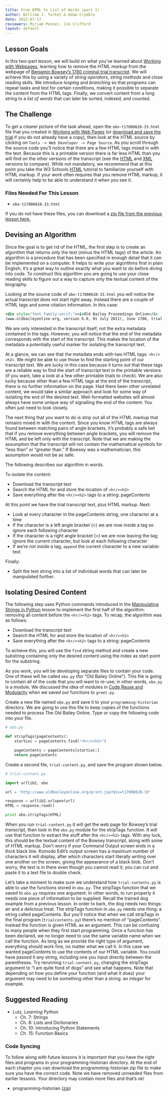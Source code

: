 ```yaml
---
title: From HTML to List of Words (part 1)
author: William J. Turkel & Adam Crymble
date: 2012-07-17
reviewers: Miriam Posner, Jim Clifford
layout: default
---
```


Lesson Goals
------------

In this two-part lesson, we will build on what you’ve learned about
[Working with Webpages][], learning how to remove the *HTML markup* from
the webpage of [Benjamin Bowsey’s 1780 criminal trial transcript][]. We
will achieve this by using a variety of *string operators*, *string
methods* and close reading skills. We introduce *looping* and
*branching* so that programs can repeat tasks and test for certain
conditions, making it possible to separate the content from the HTML
tags. Finally, we convert content from a long string to a *list of
words* that can later be sorted, indexed, and counted.

The Challenge
-------------

To get a clearer picture of the task ahead, open the
`obo-t17800628-33.html` file that you created in [Working with Web
Pages][Working with Webpages] (or [download and save the trial][Benjamin
Bowsey’s 1780 criminal trial transcript] if you do not already have a
copy), then look at the HTML source by clicking on
`Tools -> Web Developer -> Page Source`. As you scroll through the
source code you’ll notice that there are a few HTML tags mixed in with
the text. Because this is a printable version there is far less HTML
than you will find on the other versions of the transcript (see the
[HTML][] and [XML][] versions to compare). While not mandatory, we
recommend that at this point you take the W3 Schools [HTML][1] tutorial
to familiarize yourself with HTML markup. If your work often requires
that you remove HTML markup, it will certainly help to be able to
understand it when you see it.

### Files Needed For This Lesson

-   `obo-t17800628-33.html`

If you do not have these files, you can download a [zip file from the
previous lesson here.][]

Devising an Algorithm
---------------------

Since the goal is to get rid of the HTML, the first step is to create an
*algorithm* that returns only the text (minus the HTML tags) of the
article. An algorithm is a procedure that has been specified in enough
detail that it can be implemented on a computer. It helps to write your
algorithms first in plain English; it’s a great way to outline exactly
what you want to do before diving into code. To construct this algorithm
you are going to use your close reading skills to figure out a way to
capture only the textual content of the biography.

Looking at the source code of `obo-t17800628-33.html` you will notice
the actual transcript does not start right away. Instead there are a
couple of HTML tags and some citation information. In this case:

``` xml
<div style="font-family:serif;"><i>Old Bailey Proceedings Online</i>
(www.oldbaileyonline.org, version 6.0, 01 July 2011), June 1780, trial of BENJAMIN BOWSEY (t17800628-33).<hr/><h2>BENJAMIN BOWSEY...
```

We are only interested in the transcript itself, not the extra metadata
contained in the tags. However, you will notice that the end of the
metadata corresponds with the start of the transcript. This makes the
location of the metadata a potentially useful marker for isolating the
transcript text.

At a glance, we can see that the metadata ends with two HTML tags:
`<hr/><h2>`. We might be able to use those to find the starting point of
our transcript text. We are lucky in this case because it turns out that
these tags are a reliable way to find the start of transcript text in
the printable versions (if you want, take a look at a few other
printable trials to check). We are also lucky because other than a few
HTML tags at the end of the transcript, there is no further information
on the page. Had there been other unrelated content, we would take a
similar approach and look for some way of isolating the end of the
desired text. Well-formatted websites will almost always have some
unique way of signalling the end of the content. You often just need to
look closely.

The next thing that you want to do is strip out all of the HTML markup
that remains mixed in with the content. Since you know HTML tags are
always found between matching pairs of angle brackets, it’s probably a
safe bet that if you remove everything between angle brackets, you will
remove the HTML and be left only with the transcript. Note that we are
making the assumption that the transcript will not contain the
mathematical symbols for “less than” or “greater than.” If Bowsey was a
mathematician, this assumption would not be as safe.

The following describes our algorithm in words.

To isolate the content:

-   Download the transcript text
-   Search the HTML for and store the location of `<hr/><h2>`
-   Save everything after the `<hr/><h2>` tags to a string: pageContents

At this point we have the trial transcript text, plus HTML markup. Next:

-   Look at every character in the pageContents string, one character at
    a time
-   If the character is a left angle bracket (\<) we are now inside a
    tag so ignore each following character
-   If the character is a right angle bracket (\>) we are now leaving
    the tag; ignore the current character, but look at each following
    character
-   If we’re not inside a tag, `append` the current character to a new
    variable: text

Finally:

-   Split the text string into a list of individual words that can later
    be manipulated further.

Isolating Desired Content
-------------------------

The following step uses Python commands introduced in the [Manipulating
Strings in Python][] lesson to implement the first half of the
algorithm: removing all content before the `<hr/><h2>` tags. To recap,
the algorithm was as follows:

-   Download the transcript text
-   Search the HTML for and store the location of `<hr/><h2>`
-   Save everything after the `<hr/><h2>` tags to a string: pageContents

To achieve this, you will use the `find` string method and create a new
substring containing only the desired content using the index as start
point for the substring.

As you work, you will be developing separate files to contain your code.
One of these will be called `obo.py` (for “Old Bailey Online”). This
file is going to contain all of the code that you will want to re-use;
in other words, `obo.py` is a module. We discussed the idea of modules
in [Code Reuse and Modularity][] when we saved our functions to
`greet.py`.

Create a new file named `obo.py` and save it to your
`programming-historian` directory. We are going to use this file to keep
copies of the functions needed to process The Old Bailey Online. Type or
copy the following code into your file.

``` python
# obo.py

def stripTags(pageContents):
    startLoc = pageContents.find("<hr/><h2>")

    pageContents = pageContents[startLoc:]
    return pageContents
```

Create a second file, `trial-content.py`, and save the program shown
below.

``` python
# trial-content.py

import urllib2, obo

url = 'http://www.oldbaileyonline.org/print.jsp?div=t17800628-33'

response = urllib2.urlopen(url)
HTML = response.read()

print obo.stripTags(HTML)
```

When you run `trial-content.py` it will get the web page for Bowsey’s
trial transcript, then look in the `obo.py` module for the stripTags
function. It will use that function to extract the stuff after the
`<hr/><h2>` tags. With any luck, this should be the textual content of
the Bowsey transcript, along with some of HTML markup. Don’t worry if
your Command Output screen ends in a thick black line. Komodo Edit’s
output screen has a maximum number of characters it will display, after
which characters start literally writing over one another on the screen,
giving the appearance of a black blob. Don’t worry, the text is in there
even though you cannot read it; you can cut and paste it to a text file
to double check.

Let’s take a moment to make sure we understand how `trial-contents.py`
is able to use the functions stored in `obo.py`. The stripTags function
that we saved to `obo.py` requires one argument. In other words, to run
properly it needs one piece of information to be supplied. Recall the
trained dog example from a previous lesson. In order to bark, the dog
needs two things: air and a delicious treat. The stripTags function in
`obo.py` needs one thing: a string called pageContents. But you’ll
notice that when we call stripTags in the final program
(`trialcontents.py`) there’s no mention of “pageContents“. Instead the
function is given HTML as an argument. This can be confusing to many
people when they first start programming. Once a function has been
declared, we no longer need to use the same variable name when we call
the function. As long as we provide the right type of argument,
everything should work fine, no matter what we call it. In this case we
wanted pageContents to use the contents of our HTML variable. You could
have passed it any string, including one you input directly between the
parentheses. Try rerunning `trial-content.py`, changing the stripTags
argument to “I am quite fond of dogs” and see what happens. Note that
depending on how you define your function (and what it does) your
argument may need to be something other than a string: an *integer* for
example.

Suggested Reading
-----------------

-   Lutz, *Learning Python*
    -   Ch. 7: Strings
    -   Ch. 8: Lists and Dictionaries
    -   Ch. 10: Introducing Python Statements
    -   Ch. 15: Function Basics

### Code Syncing

To follow along with future lessons it is important that you have the
right files and programs in your programming-historian directory. At the
end of each chapter you can download the programming-historian zip file
to make sure you have the correct code. Note we have removed unneeded
files from earlier lessons. Your directory may contain more files and
that’s ok!

-   programming-historian ([zip][])

  [Working with Webpages]: /lessons/working-with-web-pages
  [Benjamin Bowsey’s 1780 criminal trial transcript]: http://www.oldbaileyonline.org/print.jsp?div=t17800628-33
  [HTML]: http://www.oldbaileyonline.org/browse.jsp?id=t17800628-33-defend448&div=t17800628-33
  [XML]: http://www.oldbaileyonline.org/browse.jsp?foo=bar&path=sessionsPapers/17800628.xml&div=t17800628-33&xml=yes
  [1]: http://www.w3schools.com/html/
  [zip file from the previous lesson here.]: /lessons/manipulating-strings-in-python#codesync
  [Manipulating Strings in Python]: /lessons/manipulating-strings-in-python
  [Code Reuse and Modularity]: /lessons/code-reuse-and-modularity
  [zip]: ../images/programming-historian2.zip
